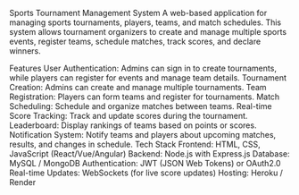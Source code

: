 Sports Tournament Management System
A web-based application for managing sports tournaments, players, teams, and match schedules. This system allows tournament organizers to create and manage multiple sports events, register teams, schedule matches, track scores, and declare winners.

Features
User Authentication: Admins can sign in to create tournaments, while players can register for events and manage team details.
Tournament Creation: Admins can create and manage multiple tournaments.
Team Registration: Players can form teams and register for tournaments.
Match Scheduling: Schedule and organize matches between teams.
Real-time Score Tracking: Track and update scores during the tournament.
Leaderboard: Display rankings of teams based on points or scores.
Notification System: Notify teams and players about upcoming matches, results, and changes in schedule.
Tech Stack
Frontend: HTML, CSS, JavaScript (React/Vue/Angular)
Backend: Node.js with Express.js
Database: MySQL / MongoDB
Authentication: JWT (JSON Web Tokens) or OAuth2.0
Real-time Updates: WebSockets (for live score updates)
Hosting: Heroku / Render
